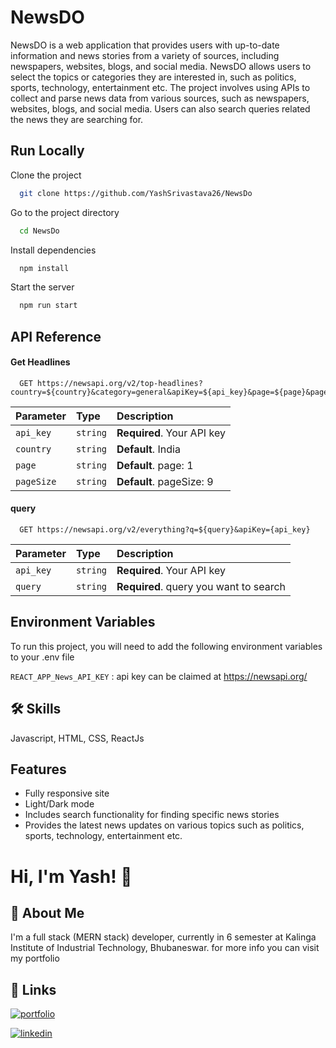 
# NewsDO

NewsDO is a web application that provides users with up-to-date information and news stories from a variety of sources, including newspapers, websites, blogs, and social media. NewsDO allows users to select the topics or categories they are interested in, such as politics, sports, technology, entertainment etc. The project involves using APIs to collect and parse news data from various sources, such as newspapers, websites, blogs, and social media. Users can also search queries related the news they are searching for.


## Run Locally

Clone the project

```bash
  git clone https://github.com/YashSrivastava26/NewsDo
```

Go to the project directory

```bash
  cd NewsDo
```

Install dependencies

```bash
  npm install
```

Start the server

```bash
  npm run start
```


## API Reference

#### Get Headlines

```http
  GET https://newsapi.org/v2/top-headlines?country=${country}&category=general&apiKey=${api_key}&page=${page}&pageSize=${pageSize}
```

| Parameter | Type     | Description                |
| :-------- | :------- | :------------------------- |
| `api_key` | `string` | **Required**. Your API key |
| `country` | `string` | **Default**. India         |
| `page`    | `string` | **Default**. page: 1       |
| `pageSize`| `string` | **Default**. pageSize: 9   |


#### query 

```http
  GET https://newsapi.org/v2/everything?q=${query}&apiKey={api_key}
```

| Parameter | Type     | Description                            |
| :-------- | :------- | :--------------------------------------|
| `api_key` | `string` | **Required**.  Your API key            |
| `query`   | `string` | **Required**. query you want to search |


## Environment Variables

To run this project, you will need to add the following environment variables to your .env file

`REACT_APP_News_API_KEY` : api key can be claimed at https://newsapi.org/


## 🛠 Skills
Javascript, HTML, CSS, ReactJs


## Features

- Fully responsive site
- Light/Dark mode
- Includes search functionality for finding specific news stories
- Provides the latest news updates on various topics such as politics, sports, technology, entertainment etc.
# Hi, I'm Yash! 👋


## 🚀 About Me
I'm a full stack (MERN stack) developer, currently in 6 semester at Kalinga Institute of Industrial Technology, Bhubaneswar. for more info you can visit my portfolio


## 🔗 Links
[![portfolio](https://img.shields.io/badge/my_portfolio-000?style=for-the-badge&logo=ko-fi&logoColor=white)](#)

[![linkedin](https://img.shields.io/badge/linkedin-0A66C2?style=for-the-badge&logo=linkedin&logoColor=white)](https://www.linkedin.com/in/yashsrivastava2603/)


